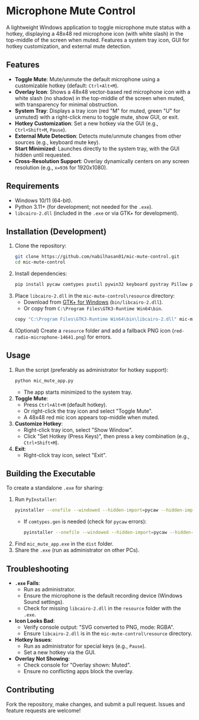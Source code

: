 # Microphone Mute Control

A lightweight Windows application to toggle microphone mute status with a hotkey, displaying a 48x48 red microphone icon (with white slash) in the top-middle of the screen when muted. Features a system tray icon, GUI for hotkey customization, and external mute detection.

## Features
- **Toggle Mute**: Mute/unmute the default microphone using a customizable hotkey (default: `Ctrl+Alt+M`).
- **Overlay Icon**: Shows a 48x48 vector-based red microphone icon with a white slash (no shadow) in the top-middle of the screen when muted, with transparency for minimal obstruction.
- **System Tray**: Displays a tray icon (red "M" for muted, green "U" for unmuted) with a right-click menu to toggle mute, show GUI, or exit.
- **Hotkey Customization**: Set a new hotkey via the GUI (e.g., `Ctrl+Shift+M`, `Pause`).
- **External Mute Detection**: Detects mute/unmute changes from other sources (e.g., keyboard mute key).
- **Start Minimized**: Launches directly to the system tray, with the GUI hidden until requested.
- **Cross-Resolution Support**: Overlay dynamically centers on any screen resolution (e.g., `x=936` for 1920x1080).

## Requirements
- Windows 10/11 (64-bit).
- Python 3.11+ (for development; not needed for the `.exe`).
- `libcairo-2.dll` (included in the `.exe` or via GTK+ for development).

## Installation (Development)
1. Clone the repository:
   ```bash
   git clone https://github.com/nabilhasan01/mic-mute-control.git
   cd mic-mute-control
   ```
2. Install dependencies:
   ```bash
   pip install pycaw comtypes psutil pywin32 keyboard pystray Pillow pyinstaller cairosvg cairocffi
   ```
3. Place `libcairo-2.dll` in the `mic-mute-control\resource` directory:
   - Download from [GTK+ for Windows](https://github.com/tschoonj/gtkmm-winbuild/releases) (`bin/libcairo-2.dll`).
   - Or copy from `C:\Program Files\GTK3-Runtime Win64\bin`.
   ```bash
   copy "C:\Program Files\GTK3-Runtime Win64\bin\libcairo-2.dll" mic-mute-control\resource\libcairo-2.dll
   ```
4. (Optional) Create a `resource` folder and add a fallback PNG icon (`red-radio-microphone-14641.png`) for errors.

## Usage
1. Run the script (preferably as administrator for hotkey support):
   ```bash
   python mic_mute_app.py
   ```
   - The app starts minimized to the system tray.
2. **Toggle Mute**:
   - Press `Ctrl+Alt+M` (default hotkey).
   - Or right-click the tray icon and select "Toggle Mute".
   - A 48x48 red mic icon appears top-middle when muted.
3. **Customize Hotkey**:
   - Right-click tray icon, select "Show Window".
   - Click "Set Hotkey (Press Keys)", then press a key combination (e.g., `Ctrl+Shift+M`).
4. **Exit**:
   - Right-click tray icon, select "Exit".

## Building the Executable
To create a standalone `.exe` for sharing:
1. Run `PyInstaller`:
   ```bash
   pyinstaller --onefile --windowed --hidden-import=pycaw --hidden-import=comtypes --hidden-import=pywin32 --hidden-import=pycaw.utils --hidden-import=pycaw.constants --hidden-import=PIL.ImageTk --hidden-import=PIL.ImageFilter --hidden-import=cairosvg --hidden-import=cairocffi --add-binary "resource\libcairo-2.dll;resource" mic_mute_app.py
   ```
   - If `comtypes.gen` is needed (check for `pycaw` errors):
     ```bash
     pyinstaller --onefile --windowed --hidden-import=pycaw --hidden-import=comtypes --hidden-import=pywin32 --hidden-import=pycaw.utils --hidden-import=pycaw.constants --hidden-import=PIL.ImageTk --hidden-import=PIL.ImageFilter --hidden-import=cairosvg --hidden-import=cairocffi --add-binary "resource\libcairo-2.dll;resource" --add-data "C:\Users\YourUsername\AppData\Local\Packages\PythonSoftwareFoundation.Python.3.11_qbz5n2kfra8p0\LocalCache\local-packages\Python311\site-packages\comtypes\gen;comtypes\gen" mic_mute_app.py
     ```
2. Find `mic_mute_app.exe` in the `dist` folder.
3. Share the `.exe` (run as administrator on other PCs).

## Troubleshooting
- **`.exe` Fails**:
  - Run as administrator.
  - Ensure the microphone is the default recording device (Windows Sound settings).
  - Check for missing `libcairo-2.dll` in the `resource` folder with the `.exe`.
- **Icon Looks Bad**:
  - Verify console output: "SVG converted to PNG, mode: RGBA".
  - Ensure `libcairo-2.dll` is in the `mic-mute-control\resource` directory.
- **Hotkey Issues**:
  - Run as administrator for special keys (e.g., `Pause`).
  - Set a new hotkey via the GUI.
- **Overlay Not Showing**:
  - Check console for "Overlay shown: Muted".
  - Ensure no conflicting apps block the overlay.

## Contributing
Fork the repository, make changes, and submit a pull request. Issues and feature requests are welcome!